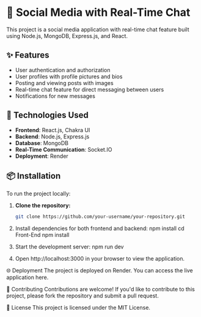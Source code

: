 # 🌟 Social Media with Real-Time Chat

This project is a social media application with real-time chat feature built using Node.js, MongoDB, Express.js, and React.

## ✨ Features

- User authentication and authorization
- User profiles with profile pictures and bios
- Posting and viewing posts with images
- Real-time chat feature for direct messaging between users
- Notifications for new messages

## 🚀 Technologies Used

- **Frontend**: React.js, Chakra UI
- **Backend**: Node.js, Express.js
- **Database**: MongoDB
- **Real-Time Communication**: Socket.IO
- **Deployment**: Render

## 📦 Installation

To run the project locally:

1. **Clone the repository:**
   ```bash
   git clone https://github.com/your-username/your-repository.git

2. Install dependencies for both frontend and backend:
npm install
cd Front-End
npm install

3. Start the development server:
npm run dev

4. Open http://localhost:3000 in your browser to view the application.

🌐 Deployment
The project is deployed on Render. You can access the live application here.

🤝 Contributing
Contributions are welcome! If you'd like to contribute to this project, please fork the repository and submit a pull request.

📄 License
This project is licensed under the MIT License.
